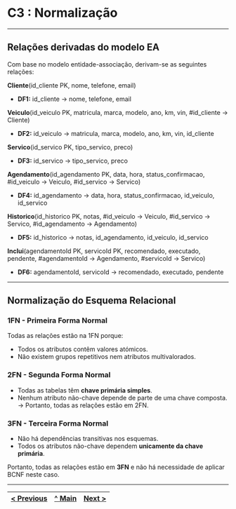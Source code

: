 # C3 : Normalização

---

## Relações derivadas do modelo EA

Com base no modelo entidade-associação, derivam-se as seguintes relações:

**Cliente**(id_cliente PK, nome, telefone, email)
- **DF1:** id_cliente → nome, telefone, email

**Veiculo**(id_veiculo PK, matricula, marca, modelo, ano, km, vin, #id_cliente → Cliente)
- **DF2:** id_veiculo → matricula, marca, modelo, ano, km, vin, id_cliente

**Servico**(id_servico PK, tipo_servico, preco)
- **DF3:** id_servico → tipo_servico, preco

**Agendamento**(id_agendamento PK, data, hora, status_confirmacao, #id_veiculo → Veiculo, #id_servico → Servico)
- **DF4:** id_agendamento → data, hora, status_confirmacao, id_veiculo, id_servico

**Historico**(id_historico PK, notas, #id_veiculo → Veiculo, #id_servico → Servico, #id_agendamento → Agendamento)
- **DF5:** id_historico → notas, id_agendamento, id_veiculo, id_servico

**Inclui**(agendamentoId PK, servicoId PK, recomendado, executado, pendente, #agendamentoId → Agendamento, #servicoId → Servico)
- **DF6:** agendamentoId, servicoId → recomendado, executado, pendente

---

## Normalização do Esquema Relacional

### 1FN - Primeira Forma Normal
Todas as relações estão na 1FN porque:
- Todos os atributos contêm valores atómicos.
- Não existem grupos repetitivos nem atributos multivalorados.

### 2FN - Segunda Forma Normal
- Todas as tabelas têm **chave primária simples**.
- Nenhum atributo não-chave depende de parte de uma chave composta.
→ Portanto, todas as relações estão em 2FN.

### 3FN - Terceira Forma Normal
- Não há dependências transitivas nos esquemas.
- Todos os atributos não-chave dependem **unicamente da chave primária**.

Portanto, todas as relações estão em **3FN** e não há necessidade de aplicar BCNF neste caso.

---

| [< Previous](REBD02.md) | [^ Main](../../README.md) | [Next >](REBD04.md) |
|:----------------------------------:|:----------------------------------:|:----------------------------------:|
